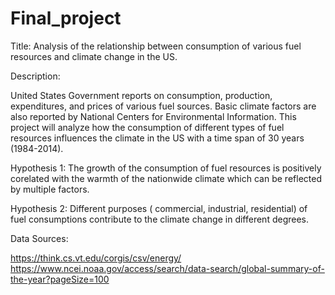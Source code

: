 # Final_project
Title: Analysis of the relationship between consumption of various fuel resources and climate change in the US.


Description:

United States Government reports on consumption, production, expenditures, and prices of various fuel sources. Basic climate factors are also reported by National Centers for Environmental Information. This project will analyze how the consumption of different types of fuel resources influences the climate in the US with a time span of 30 years (1984-2014).


Hypothesis 1: The growth of the consumption of fuel resources is positively corelated with the warmth of the nationwide climate which can be reflected by multiple factors.

Hypothesis 2: Different purposes ( commercial, industrial, residential) of fuel consumptions contribute to the climate change in different degrees.


Data Sources:

https://think.cs.vt.edu/corgis/csv/energy/
https://www.ncei.noaa.gov/access/search/data-search/global-summary-of-the-year?pageSize=100
